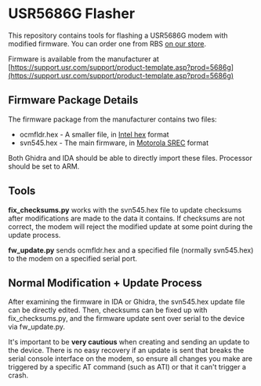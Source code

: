 USR5686G Flasher
================

This repository contains tools for flashing a USR5686G modem with modified firmware. You can order one from RBS [on our store](https://shoppe.redballoonsecurity.com/products/nyansat-dial-up-modem).

Firmware is available from the manufacturer at [https://support.usr.com/support/product-template.asp?prod=5686g](https://support.usr.com/support/product-template.asp?prod=5686g)

Firmware Package Details
------------------------

The firmware package from the manufacturer contains two files:

* ocmfldr.hex - A smaller file, in [Intel hex](https://en.wikipedia.org/wiki/Intel_HEX) format
* svn545.hex - The main firmware, in [Motorola SREC](https://en.wikipedia.org/wiki/SREC_(file_format)) format

Both Ghidra and IDA should be able to directly import these files. Processor should be set to ARM.

Tools
-----

**fix_checksums.py** works with the svn545.hex file to update checksums after modifications are made to the data it contains. If checksums are not correct, the modem will reject the modified update at some point during the update process.

**fw_update.py** sends ocmfldr.hex and a specified file (normally svn545.hex) to the modem on a specified serial port.

Normal Modification + Update Process
------------------------------------

After examining the firmware in IDA or Ghidra, the svn545.hex update file can be directly edited. Then, checksums can be fixed up with fix_checksums.py, and the firmware update sent over serial to the device via fw_update.py.

It's important to be **very cautious** when creating and sending an update to the device. There is no easy recovery if an update is sent that breaks the serial console interface on the modem, so ensure all changes you make are triggered by a specific AT command (such as ATI) or that it can't trigger a crash.
